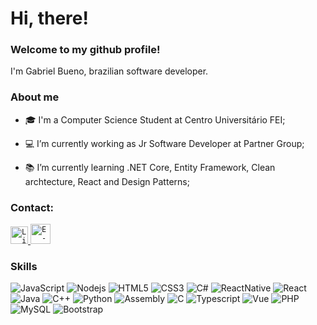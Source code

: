 # Hi, there!

### Welcome to my github profile!
<p>
  I'm Gabriel Bueno, brazilian software developer.
</p>

### About me

- 🎓 I'm a Computer Science Student at Centro Universitário FEI;

- 💻 I’m currently working as Jr Software Developer at Partner Group;

- 📚 I’m currently learning .NET Core, Entity Framework, Clean archtecture, React and Design Patterns; 

### Contact:

<a href="https://www.linkedin.com/in/gabriel-vr-bueno/">
  <code><img alt="Linkedin" width="28" src="https://cdn1.iconfinder.com/data/icons/logotypes/32/square-linkedin-256.png" /></code>
</a>

<a href="mailto:gabrielbueno200@gmail.com">
  <code><img alt="E-mail" width="32" src="https://cdn3.iconfinder.com/data/icons/logos-brands-3/24/logo_brand_brands_logos_gmail-256.png" /></code>
</a>

### Skills


![JavaScript](https://img.shields.io/badge/-JavaScript-black?style=flat-square&logo=javascript)
![Nodejs](https://img.shields.io/badge/-Nodejs-339933?style=flat-square&logo=Node.js&logoColor=white)
![HTML5](https://img.shields.io/badge/-HTML5-E34F26?style=flat-square&logo=html5&logoColor=white)
![CSS3](https://img.shields.io/badge/-CSS3-1572B6?style=flat-square&logo=css3)
![C#](https://img.shields.io/badge/-CSharp-E34F26?style=flat-square&logo=c#&logoColor=white)
![ReactNative](https://img.shields.io/badge/React_Native-20232A?style=flat-square&logo=react&logoColor=61DAFB)
![React](https://img.shields.io/badge/React-20232A?style=flat-square&logo=react&logoColor=61DAFB)
![Java](https://img.shields.io/badge/-Java-007396?style=flat-square&logo=java)
![C++](https://img.shields.io/badge/-C++-007ACC?style=flat-square&logo=cplusplus&logoColor=white)
![Python](https://img.shields.io/badge/-Python-007ACC?style=flat-square&logo=python&logoColor=white)
![Assembly](https://img.shields.io/badge/-Assembly-339933?style=flat-square&logo=Assembly&logoColor=white)
![C](https://img.shields.io/badge/C-00599C?style=flat-square&logo=c&logoColor=white)
![Typescript](https://img.shields.io/badge/Typescript%20-%23F37626.svg?&style=flat-square&logo=Typescript&logoColor=white)
![Vue](https://img.shields.io/badge/vuejs%20-%2335495e.svg?&style=flat-square&logo=vue.js&logoColor=white)
![PHP](https://img.shields.io/badge/php-%23777BB4.svg?&style=flat-square&logo=php&logoColor=white)
![MySQL](https://img.shields.io/badge/mysql-%2300f.svg?&style=flat-square&logo=mysql&logoColor=white)
![Bootstrap](https://img.shields.io/badge/bootstrap%20-%23563D7C.svg?&style=flat-square&logo=bootstrap&logoColor=white)
